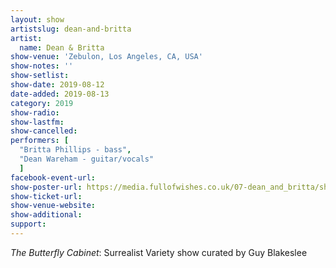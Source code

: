 ```yaml
---
layout: show
artistslug: dean-and-britta
artist:
  name: Dean & Britta
show-venue: 'Zebulon, Los Angeles, CA, USA'
show-notes: ''
show-setlist:
show-date: 2019-08-12
date-added: 2019-08-13
category: 2019
show-radio:
show-lastfm:
show-cancelled:
performers: [
  "Britta Phillips - bass",
  "Dean Wareham - guitar/vocals"
  ]
facebook-event-url:
show-poster-url: https://media.fullofwishes.co.uk/07-dean_and_britta/show_assets/2019-08-12/2019-08-13-dean-britta-butterfly-cabinet-poster.jpg
show-ticket-url: 
show-venue-website:
show-additional:
support:
---
```

_The Butterfly Cabinet_: Surrealist Variety show curated by Guy Blakeslee 
